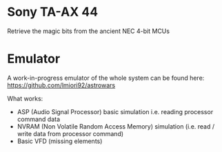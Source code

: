 # Sony TA-AX 44
Retrieve the magic bits from the ancient NEC 4-bit MCUs

# Emulator

A work-in-progress emulator of the whole system can be found here: https://github.com/lmiori92/astrowars

What works:

 - ASP (Audio Signal Processor) basic simulation i.e. reading processor command data
 - NVRAM (Non Volatile Random Access Memory) simulation (i.e. read / write data from processor command)
 - Basic VFD (missing elements)
